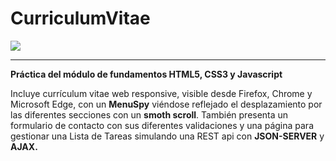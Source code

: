 # CurriculumVitae

![](https://acuityinstitute.com/wp/wp-content/uploads/2014/05/html5-css3.png) 

---

**Práctica del módulo de fundamentos HTML5, CSS3 y Javascript**   

Incluye currículum vitae web responsive, visible desde Firefox, Chrome y Microsoft Edge, con un **MenuSpy** viéndose reflejado
el desplazamiento por las diferentes secciones con un **smoth scroll**. También presenta un formulario de contacto con sus diferentes
validaciones y una página para gestionar una Lista de Tareas simulando una REST api con **JSON-SERVER** y **AJAX.**
